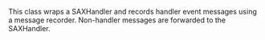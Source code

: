 This class wraps a SAXHandler and records handler event messages using a message recorder. Non-handler messages are forwarded to the SAXHandler.